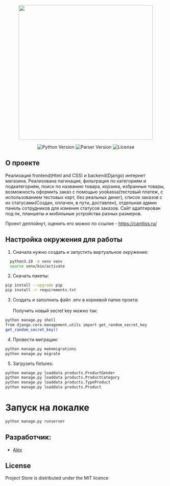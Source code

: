 <p align="center">
      <img src="https://i.ibb.co/0fkHMJV/pngegg.png" width="420">
</p>

<p align="center">
   <img src="https://img.shields.io/badge/python-3.10-green" alt="Python Version">
   <img src="https://img.shields.io/badge/Django-3.2.18-yellowgreen" alt="Parser Version">
   <img src="https://img.shields.io/badge/Licence-MIT-blueviolet" alt="License">
</p>

## О проекте

Реализация frontend(Html and CSS) и backend(Django) интернет магазина. Реализована пагинация, фильтрация по категориям и подкатегориям, поиск по названию товара, корзина, избранные товары, 
возможность оформить заказ с помощью yookassa(тестовый платеж, с использованием тестовых карт, без реальных денег), список заказов с их статусами(Создан, оплачен, в пути, доставлен), отдельная админ панель сотрудников
для измения статусов заказов. Сайт адаптирован под пк, планшеты и мобильные устройства разных размеров.

Проект деплойнут, оценить его можно по ссылке - https://cantliss.ru/

## Настройка окружения для работы
1. Сначала нужно создать и запустить виртуальное окружение:
 ```bash
   python3.10 -m venv venv
   source venv/bin/activate
 ```
2. Скачать пакеты:
```bash
pip install --upgrade pip
pip install -r requirements.txt
```
3. Создать и заполнить файл .env в корневой папке проета:<br><br>
Получить новый secret key можно так:
```bash
python manage.py shell
from django.core.management.utils import get_random_secret_key
get_random_secret_key()
```
4. Провести миграции:
```bash
python manage.py makemigrations
python manage.py migrate
```
5. Загрузить fixtures:
```bash
python manage.py loaddata products.ProductGender
python manage.py loaddata products.ProductCategory
python manage.py loaddata products.TypeProduct
python manage.py loaddata products.Product
```

# Запуск на локалке
```bash
python manage.py runserver
```


## Разработчик:

- [Alex](https://github.com/Friztutu)

## License

Project Store is distributed under the MIT licence
